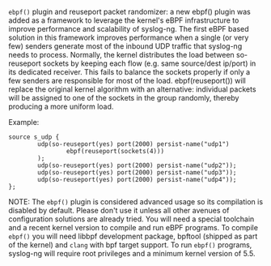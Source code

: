 `ebpf()` plugin and reuseport packet randomizer: a new ebpf() plugin was
added as a framework to leverage the kernel's eBPF infrastructure to improve
performance and scalability of syslog-ng.  The first eBPF based solution in
this framework improves performance when a single (or very few) senders
generate most of the inbound UDP traffic that syslog-ng needs to process.
Normally, the kernel distributes the load between so-reuseport sockets by
keeping each flow (e.g.  same source/dest ip/port) in its dedicated
receiver.  This fails to balance the sockets properly if only a few senders
are responsible for most of the load.  ebpf(reuseport()) will replace the
original kernel algorithm with an alternative: individual packets will be
assigned to one of the sockets in the group randomly, thereby producing a
more uniform load.

Example:

```
source s_udp {
        udp(so-reuseport(yes) port(2000) persist-name("udp1")
                ebpf(reuseport(sockets(4)))
        );
        udp(so-reuseport(yes) port(2000) persist-name("udp2"));
        udp(so-reuseport(yes) port(2000) persist-name("udp3"));
        udp(so-reuseport(yes) port(2000) persist-name("udp4"));
};
```

NOTE: The `ebpf()` plugin is considered advanced usage so its compilation is
disabled by default.  Please don't use it unless all other avenues of
configuration solutions are already tried.  You will need a special
toolchain and a recent kernel version to compile and run eBPF programs.  To
compile `ebpf()` you will need libbpf development package, bpftool (shipped as
part of the kernel) and `clang` with bpf target support.  To run `ebpf()` programs,
syslog-ng will require root privileges and a minimum kernel version of 5.5.
